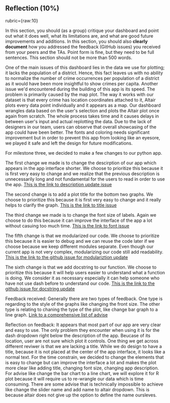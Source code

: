 
## Reflection (10%)
rubric={raw:10}

In this section, you should (as a group) critique your dashboard and point out what it does well, what its limitations are, and what are good future improvements and additions. 
In this section, you should also **clearly document** how you addressed the feedback (GitHub issues) you received from your peers and the TAs.
Point form is fine, but they need to be full sentences.
This section should not be more than 500 words.



One of the main issues of this dashboard lies in the data we use for plotting; it lacks the population of a district. Hence, this fact leaves us with no ability to normalize the number of crime occurrences per population of a district as it would have been more insightful to show crimes per capita.
Another issue we'd encountered during the building of this app is its speed. The problem is primarily caused by the map plot. The way it works with our dataset is that every crime has location coordinates attached to it, Altair plots every data point individually and it appears as a map. Our dashboard wrangles data based on the user's selection and plots the Altair plot once again from scratch. The whole process takes time and it causes delays in between user's input and actual replotting the data.
Due to the lack of designers in our team, users can observe that overall showcasing of the app could have been better. The fonts and coloring needs significant improvement but in order to prevent this app from looking like an eyesore, we played it safe and left the design for future modifications.


For milestone three, we decided to make a few changes to our python app.

The first change we made is to change the descirption of our app which appears in the app interface shorter. We choose to prioritize this because it is first very easy to change and we realize that the previous description is unnecessarily long and not fundamental for the users to read in order to use the app.
[This is the link to description update issue](https://github.com/UBC-MDS/Victorious_Secret_DSCI_532/issues/40)

The second change is to add a plot title for the bottom two graphs. We choose to prioritize this because it is first very easy to change and it really helps to clarify the graph. 
[This is the link to title issue](https://github.com/UBC-MDS/Victorious_Secret_DSCI_532/issues/42)

The third change we made is to change the font size of labels. Again we choose to do this because it can improve the interface of the app a lot without casuing too much time.
[This is the link to font issue](https://github.com/UBC-MDS/Victorious_Secret_DSCI_532/issues/41)


The fifth change is that we modularized our code. We choose to prioritize this because it is easier to debug and we can reuse the code later if we choose because we keep different modules separate. Even though our current app is not very complex, modularizing our code still add readability.
[This is the link to the github issue for modulariztion update](https://github.com/UBC-MDS/Victorious_Secret_DSCI_532/issues/32)

The sixth change is that we add docstring to our function. We choose to prioritize this because it will help users easier to understand what a function is doing. We consider it as necessary especially it can help someone who have not use dash before to understand our code.
[This is the link to the github issue for docstring update](https://github.com/UBC-MDS/Victorious_Secret_DSCI_532/issues/33)

Feedback received:
Generally there are two types of feedback. One type is regarding to the style of the graphs like changing the front size. The other type is relating to chaning the type of the plot, like change bar graph to a line graph.
[Link to a comprehensive list of advise](https://github.com/UBC-MDS/Victorious_Secret_DSCI_532/issues/39)


Reflection on feedback:
It appears that most part of our app are very clear and easy to use. The only problem they encounter when using it is for the dash dropdown right below the description of the app. Beucase of its location, user are not sure which plot it controls. 
One thing we get across different reviwer is that we are lacking a title. While we do design to have a title, because it is not placed at the center of the app interface, it looks like a normal text.
For the time constrain, we decided to change the elements that is easy to change but can improve the interface a lot and makes the plot more clear like adding title, changing font size, changing app description.
For advise like change the bar chart to a line chart, we will explore it for R plot because it will require us to re-wrangle our data which is time consuming. There are some advise that is technically impossible to achieve like change the slider name and add name to altair dropdown. This is because altair does not give up the option to define the name oursleves. 
